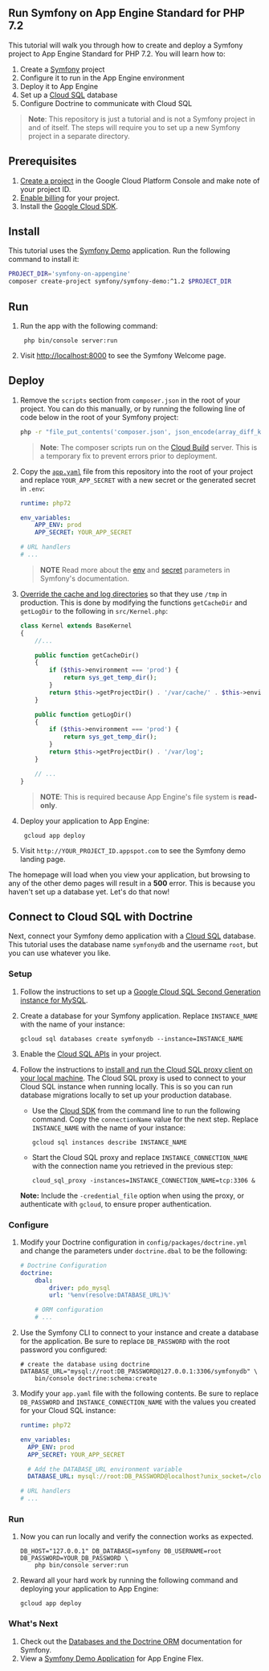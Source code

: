 ## Run Symfony on App Engine Standard for PHP 7.2

This tutorial will walk you through how to create and deploy a Symfony project
to App Engine Standard for PHP 7.2. You will learn how to:

1. Create a [Symfony][symfony] project
1. Configure it to run in the App Engine environment
1. Deploy it to App Engine
1. Set up a [Cloud SQL][cloud-sql] database
1. Configure Doctrine to communicate with Cloud SQL

> **Note**: This repository is just a tutorial and is not a Symfony project in 
  and of itself. The steps will require you to set up a new Symfony project in a
  separate directory.
  
## Prerequisites

1. [Create a project][create-project] in the Google Cloud Platform Console
   and make note of your project ID.
1. [Enable billing][enable-billing] for your project.
1. Install the [Google Cloud SDK](https://cloud.google.com/sdk/).

## Install

This tutorial uses the [Symfony Demo][symfony-demo] application. Run the
following command to install it:

```sh
PROJECT_DIR='symfony-on-appengine'
composer create-project symfony/symfony-demo:^1.2 $PROJECT_DIR
```

## Run

1. Run the app with the following command:

        php bin/console server:run

1. Visit [http://localhost:8000](http://localhost:8000) to see the Symfony
   Welcome page.

## Deploy

1. Remove the `scripts` section from `composer.json` in the root of your
   project. You can do this manually, or by running the following line of code
   below in the root of your Symfony project:

   ```sh
   php -r "file_put_contents('composer.json', json_encode(array_diff_key(json_decode(file_get_contents('composer.json'), true), ['scripts' => 1]), JSON_PRETTY_PRINT | JSON_UNESCAPED_SLASHES));"
   ```

   > **Note**: The composer scripts run on the [Cloud Build][cloud-build] server.
    This is a temporary fix to prevent errors prior to deployment.

1. Copy the [`app.yaml`](app.yaml) file from this repository into the root of
   your project and replace `YOUR_APP_SECRET` with a new secret or the generated
   secret in `.env`:

    ```yaml
    runtime: php72

    env_variables:
        APP_ENV: prod
        APP_SECRET: YOUR_APP_SECRET

    # URL handlers
    # ...
    ```

    > **NOTE** Read more about the [env][symfony-env] and [secret][symfony-secret]
    parameters in Symfony's documentation.

1. [Override the cache and log directories][symfony-override-cache] so that
   they use `/tmp` in production. This is done by modifying the functions
   `getCacheDir` and `getLogDir` to the following in `src/Kernel.php`:


    ```php
    class Kernel extends BaseKernel
    {
        //...

        public function getCacheDir()
        {
            if ($this->environment === 'prod') {
                return sys_get_temp_dir();
            }
            return $this->getProjectDir() . '/var/cache/' . $this->environment;
        }

        public function getLogDir()
        {
            if ($this->environment === 'prod') {
                return sys_get_temp_dir();
            }
            return $this->getProjectDir() . '/var/log';
        }

        // ...
    }
    ```

    > **NOTE**: This is required because App Engine's file system is **read-only**.

1. Deploy your application to App Engine:

        gcloud app deploy

1. Visit `http://YOUR_PROJECT_ID.appspot.com` to see the Symfony demo landing
   page.

The homepage will load when you view your application, but browsing to any of
the other demo pages will result in a **500** error. This is because you haven't
set up a database yet. Let's do that now!

## Connect to Cloud SQL with Doctrine

Next, connect your Symfony demo application with a [Cloud SQL][cloud-sql]
database. This tutorial uses the database name `symfonydb` and the username
`root`, but you can use whatever you like.

### Setup

1. Follow the instructions to set up a
   [Google Cloud SQL Second Generation instance for MySQL][cloud-sql-create].

1. Create a database for your Symfony application. Replace `INSTANCE_NAME`
   with the name of your instance:

       gcloud sql databases create symfonydb --instance=INSTANCE_NAME

1. Enable the [Cloud SQL APIs][cloud-sql-apis] in your project.

1. Follow the instructions to
   [install and run the Cloud SQL proxy client on your local machine][cloud-sql-install].
   The Cloud SQL proxy is used to connect to your Cloud SQL instance when
   running locally. This is so you can run database migrations locally to set up
   your production database.

    * Use the [Cloud SDK][cloud-sdk] from the command line to run the following
      command. Copy the `connectionName` value for the next step. Replace
      `INSTANCE_NAME` with the name of your instance:

          gcloud sql instances describe INSTANCE_NAME

    * Start the Cloud SQL proxy and replace `INSTANCE_CONNECTION_NAME` with
      the connection name you retrieved in the previous step:

          cloud_sql_proxy -instances=INSTANCE_CONNECTION_NAME=tcp:3306 &

    **Note:** Include the `-credential_file` option when using the proxy, or
    authenticate with `gcloud`, to ensure proper authentication.

### Configure

1.  Modify your Doctrine configuration in `config/packages/doctrine.yml` and
    change the parameters under `doctrine.dbal` to be the following:

    ```yaml
    # Doctrine Configuration
    doctrine:
        dbal:
            driver: pdo_mysql
            url: '%env(resolve:DATABASE_URL)%'

        # ORM configuration
        # ...
    ```

1.  Use the Symfony CLI to connect to your instance and create a database for
    the application. Be sure to replace `DB_PASSWORD` with the root password you
    configured:

        # create the database using doctrine
        DATABASE_URL="mysql://root:DB_PASSWORD@127.0.0.1:3306/symfonydb" \
            bin/console doctrine:schema:create

1.  Modify your `app.yaml` file with the following contents. Be sure to replace
    `DB_PASSWORD` and `INSTANCE_CONNECTION_NAME` with the values you created for
    your Cloud SQL instance:

    ```yaml
    runtime: php72

    env_variables:
      APP_ENV: prod
      APP_SECRET: YOUR_APP_SECRET

      # Add the DATABASE_URL environment variable
      DATABASE_URL: mysql://root:DB_PASSWORD@localhost?unix_socket=/cloudsql/INSTANCE_CONNECTION_NAME;dbname=symfonydb

    # URL handlers
    # ...
    ```

### Run

1.  Now you can run locally and verify the connection works as expected.

        DB_HOST="127.0.0.1" DB_DATABASE=symfony DB_USERNAME=root DB_PASSWORD=YOUR_DB_PASSWORD \
            php bin/console server:run

1.  Reward all your hard work by running the following command and deploying
    your application to App Engine:

        gcloud app deploy

### What's Next

1. Check out the [Databases and the Doctrine ORM][symfony-doctrine] documentation for Symfony.
1. View a [Symfony Demo Application][symfony-sample-app] for App Engine Flex.

[php-gcp]: https://cloud.google.com/php
[cloud-sdk]: https://cloud.google.com/sdk/
[cloud-build]: https://cloud.google.com/cloud-build/
[cloud-sql]: https://cloud.google.com/sql/docs/
[cloud-sql-create]: https://cloud.google.com/sql/docs/mysql/create-instance
[cloud-sql-install]: https://cloud.google.com/sql/docs/mysql/connect-external-app#install
[cloud-sql-apis]:https://pantheon.corp.google.com/apis/library/sqladmin.googleapis.com/?pro
[create-project]: https://cloud.google.com/resource-manager/docs/creating-managing-projects
[enable-billing]: https://support.google.com/cloud/answer/6293499?hl=en
[php-gcp]: https://cloud.google.com/php
[symfony]: http://symfony.com
[symfony-install]: http://symfony.com/doc/current/setup.html
[symfony-welcome]: https://symfony.com/doc/current/_images/welcome.png
[composer-json]: https://storage.googleapis.com/gcp-community/tutorials/run-symfony-on-appengine-flexible/composer-json.png
[symfony-doctrine]: https://symfony.com/doc/current/doctrine.html
[symfony-sample-app]: https://github.com/bshaffer/symfony-on-app-engine-flex
[symfony-demo]: https://github.com/symfony/demo
[symfony-secret]: http://symfony.com/doc/current/reference/configuration/framework.html#secret
[symfony-env]: https://symfony.com/doc/current/configuration/environments.html#executing-an-application-in-different-environments
[symfony-override-cache]: https://symfony.com/doc/current/configuration/override_dir_structure.html#override-the-cache-directory
